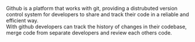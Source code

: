 Github is a platform that works with git, providing a distrubuted version control system for developers to share and track their code in a reliable and efficient way. <br>
With github developers can track the history of changes in their codebase, merge code from separate developers and review each others code.